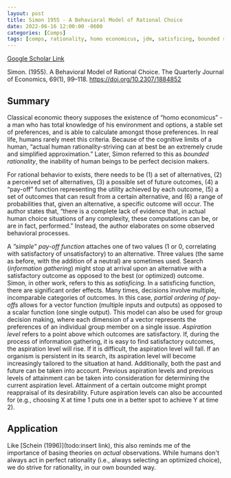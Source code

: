 ```yaml
---
layout: post
title: Simon 1955 - A Behavioral Model of Rational Choice
date: 2022-06-16 12:00:00 -0600
categories: [Comps]
tags: [comps, rationality, homo economicus, jdm, satisficing, bounded rationality, aspiration level, great paper]
---
```

[Google Scholar Link](https://scholar.google.com/scholar?hl=en&as_sdt=0%2C45&q=A+Behavioral+Model+of+Rational+Choice&btnG=&oq=behavioral+mode)

Simon. (1955). A Behavioral Model of Rational Choice. The Quarterly Journal of Economics, 69(1), 99–118. https://doi.org/10.2307/1884852

## Summary
Classical economic theory supposes the existence of “homo economicus” -a man who has total knowledge of his environment and options, a stable set of preferences, and is able to calculate amongst those preferences.  In real life, humans rarely meet this criteria.  Because of the cognitive limits of a human, “actual human rationality-striving can at best be an extremely crude and simplified approximation.”  Later, Simon referred to this as _bounded rationality_, the inability of human beings to be perfect decision makers.

For rational behavior to exists, there needs to be (1) a set of alternatives, (2) a perceived set of alternatives, (3) a possible set of future outcomes, (4) a “pay-off” function representing the utility achieved by each outcome, (5) a set of outcomes that can result from a certain alternative, and (6) a range of probabilities that, given an alternative, a specific outcome will occur.  The author states that, “there is a complete lack of evidence that, in actual human choice situations of any complexity, these computations can be, or are in fact, performed.”  Instead, the author elaborates on some observed behavioral processes.  

A _”simple” pay-off function_ attaches one of two values (1 or 0, correlating with satisfactory of unsatisfactory) to an alternative.  Three values (the same as before, with the addition of a neutral) are sometimes used.  Search (_information gathering_) might stop at arrival upon an alternative with a satisfactory outcome as opposed to the best (or optimized) outcome.  Simon, in other work, refers to this as _satisficing_.  In a satisficing function, there are significant order effects.  Many times, decisions involve multiple, incomparable categories of outcomes.  In this case, _partial ordering of pay-offs_ allows for a vector function (multiple inputs and outputs) as opposed to a scalar function (one single output).  This model can also be used for group decision making, where each dimension of a vector represents the preferences of an individual group member on a single issue.  _Aspiration level_ refers to a point above which outcomes are satisfactory.  If, during the process of information gathering, it is easy to find satisfactory outcomes, the aspiration level will rise.  If it is difficult, the aspiration level will fall.  If an organism is persistent in its search, its aspiration level will become increasingly tailored to the situation at hand.  Additionally, both the past and future can be taken into account.  Previous aspiration levels and previous levels of attainment can be taken into consideration for determining the current aspiration level.  Attainment of a certain outcome might prompt reappraisal of its desirability.  Future aspiration levels can also be accounted for (e.g., choosing X at time 1 puts one in a better spot to achieve Y at time 2).


## Application
Like [Schein (1996)](todo:insert link), this also reminds me of the importance of basing theories on _actual_ observations.  While humans don't always act in perfect rationality (i.e., always selecting an optimized choice), we do strive for rationality, in our own bounded way.